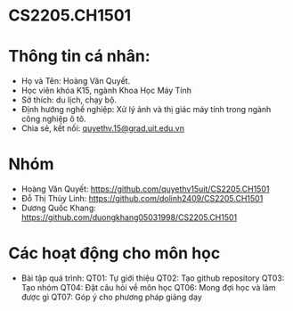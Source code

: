 # CS2205.CH1501

# Thông tin cá nhân:
 - Họ và Tên: Hoàng Văn Quyết. 
 - Học viên khóa K15, ngành Khoa Học Máy Tính
 - Sở thích: du lịch, chạy bộ.
 - Định hướng nghề nghiệp: Xử lý ảnh và thị giác máy tính trong ngành công nghiệp ô tô.
 - Chia sẻ, kết nối: quyethv.15@grad.uit.edu.vn

# Nhóm
 - Hoàng Văn Quyết: https://github.com/quyethv15uit/CS2205.CH1501
 - Đỗ Thị Thùy Linh: https://github.com/dolinh2409/CS2205.CH1501
 - Dương Quốc Khang: https://github.com/duongkhang05031998/CS2205.CH1501

# Các hoạt động cho môn học 

*  Bài tập quá trình:
QT01: Tự giới thiệu 
QT02: Tạo github repository
QT03: Tạo nhóm
QT04: Đặt câu hỏi về môn học
QT06: Mong đợi học và làm được gì
QT07: Góp ý cho phương pháp giảng dạy
